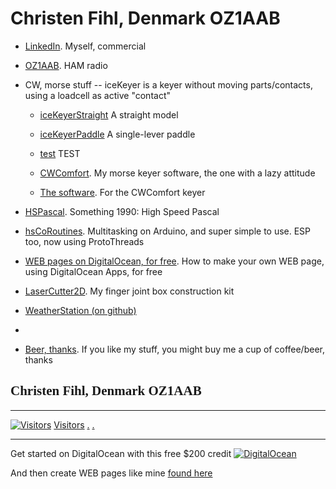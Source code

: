 # Christen Fihl, Denmark  OZ1AAB

- [LinkedIn](https://www.linkedin.com/in/christenfihl/). Myself, commercial

- [OZ1AAB](/oz1aab/). HAM radio

- CW, morse stuff
-- iceKeyer is a keyer without moving parts/contacts, using a loadcell as active "contact"
  - [iceKeyerStraight](https://www.fihl.net/iceKeyer/indexStraight.html) A straight model
  - [iceKeyerPaddle](https://www.fihl.net/iceKeyer/indexPaddle.html) A single-lever paddle

  - [test](https://www.fihl.net/iceKeyer/) TEST

  - [CWComfort](/cw/). My morse keyer software, the one with a lazy attitude
  - [The software](https://www.fihl.net/CWComfort/). For the CWComfort keyer 

- [HSPascal](/HSPascal/). Something 1990: High Speed Pascal

- [hsCoRoutines](/hsCoRoutines/). Multitasking on Arduino, and super simple to use. ESP too, now using ProtoThreads

- [WEB pages on DigitalOcean, for free](/DigitalOcean/). How to make your own WEB page, using DigitalOcean Apps, for free
- [LaserCutter2D](https://www.fihl.net/LaserCutter2D/). My finger joint box construction kit
- [WeatherStation (on github)](https://github.com/Fihl/LaserCutter2D/tree/main/Src/WeatherStation/)
- 
- [Beer, thanks](https://www.buymeacoffee.com/Fihl). If you like my stuff, you might buy me a cup of coffee/beer, thanks

## <font face="Monotype Corsiva">Christen Fihl, Denmark  OZ1AAB</font>

---

[![Visitors](https://s11.flagcounter.com/map/SLQM/size_t/txt_000000/border_CCCCCC/pageviews_1/viewers_Christen+Fihl/flags_0/)](https://info.flagcounter.com/SLQM)
[Visitors](https://info.flagcounter.com/SLQM)
[.](/hsCoRoutines/)
[.](/CWComfort/)

---

Get started on DigitalOcean with this free $200 credit [![DigitalOcean](https://web-platforms.sfo2.digitaloceanspaces.com/WWW/Badge%203.svg)](https://m.do.co/c/a01c93af1655) 

And then create WEB pages like mine [found here](https://www.fihl.net/DigitalOcean/)
